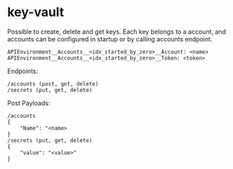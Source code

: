 # key-vault
Possible to create, delete and get keys. Each key belongs to a account, and accounts can be configured in startup or by calling accounts endpoint.

```
APIEnvironment__Accounts__<idx_started_by_zero>__Account: <name>
APIEnvironment__Accounts__<idx_started_by_zero>__Token: <token>
```

Endpoints:

```
/accounts (post, get, delete)
/secrets (put, get, delete)
```

Post Payloads:

```
/accounts
{
    "Name": "<name>
}
/secrets (put, get, delete)
{
    "value": "<value>"
}
```
